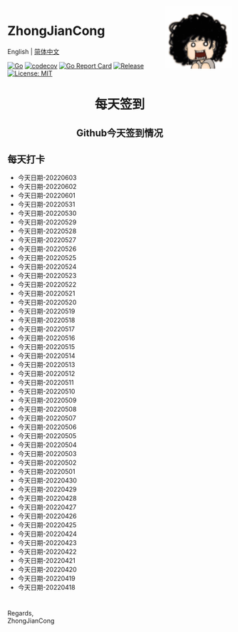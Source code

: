 <img align="right" width="150px" src="https://github.com/zhongjiancong/zhongjiancong/blob/main/images/1339353900.gif">

# ZhongJianCong

English | [简体中文](README.md)

[![Go](https://github.com/zeromicro/go-zero/workflows/Go/badge.svg?branch=master)](https://github.com/zeromicro/go-zero/actions)
[![codecov](https://codecov.io/gh/zeromicro/go-zero/branch/master/graph/badge.svg)](https://codecov.io/gh/zeromicro/go-zero)
[![Go Report Card](https://goreportcard.com/badge/github.com/zeromicro/go-zero)](https://goreportcard.com/report/github.com/zeromicro/go-zero)
[![Release](https://img.shields.io/github/v/release/zeromicro/go-zero.svg?style=flat-square)](https://github.com/zeromicro/go-zero)
[![License: MIT](https://img.shields.io/badge/License-MIT-yellow.svg)](https://opensource.org/licenses/MIT)

# <p align="center">每天签到</p>

## <p align="center">Github今天签到情况</p>

## 每天打卡  
 
- 今天日期-20220603  
- 今天日期-20220602  
- 今天日期-20220601  
- 今天日期-20220531  
- 今天日期-20220530  
- 今天日期-20220529  
- 今天日期-20220528  
- 今天日期-20220527  
- 今天日期-20220526  
- 今天日期-20220525  
- 今天日期-20220524  
- 今天日期-20220523  
- 今天日期-20220522  
- 今天日期-20220521  
- 今天日期-20220520  
- 今天日期-20220519  
- 今天日期-20220518  
- 今天日期-20220517  
- 今天日期-20220516  
- 今天日期-20220515  
- 今天日期-20220514  
- 今天日期-20220513  
- 今天日期-20220512  
- 今天日期-20220511  
- 今天日期-20220510  
- 今天日期-20220509  
- 今天日期-20220508  
- 今天日期-20220507  
- 今天日期-20220506  
- 今天日期-20220505  
- 今天日期-20220504  
- 今天日期-20220503  
- 今天日期-20220502  
- 今天日期-20220501  
- 今天日期-20220430  
- 今天日期-20220429  
- 今天日期-20220428  
- 今天日期-20220427  
- 今天日期-20220426  
- 今天日期-20220425  
- 今天日期-20220424  
- 今天日期-20220423  
- 今天日期-20220422  
- 今天日期-20220421  
- 今天日期-20220420  
- 今天日期-20220419  
- 今天日期-20220418  

#
Regards,  
ZhongJianCong  